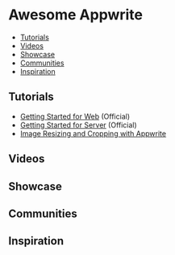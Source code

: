 # Awesome Appwrite

* [Tutorials](#tutorials)
* [Videos](#videos)
* [Showcase](#showcase)
* [Communities](#communities)
* [Inspiration](#inspiration)

## Tutorials 

* [Getting Started for Web](https://appwrite.io/docs/getting-started-for-web) (Official)
* [Getting Started for Server](https://appwrite.io/docs/getting-started-for-server) (Official)
* [Image Resizing and Cropping with Appwrite](https://medium.com/me/stats/post/2c5efab4edcb)


## Videos

## Showcase

## Communities 

## Inspiration


